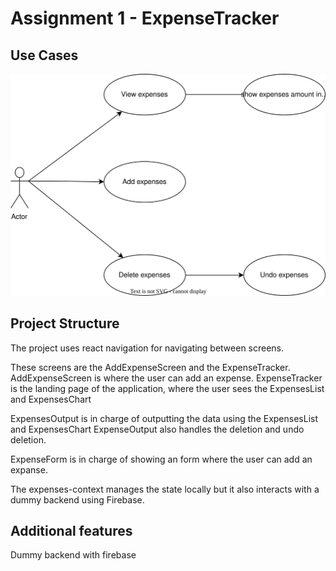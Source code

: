 # Assignment 1 - ExpenseTracker

## Use Cases

![use-cases](docs/use-cases.drawio.svg)

## Project Structure

The project uses react navigation for navigating between screens.

These screens are the AddExpenseScreen and the ExpenseTracker.
AddExpenseScreen is where the user can add an expense.
ExpenseTracker is the landing page of the application, where the user sees the ExpensesList and ExpensesChart

ExpensesOutput is in charge of outputting the data using the ExpensesList and ExpensesChart
ExpenseOutput also handles the deletion and undo deletion.

ExpenseForm is in charge of showing an form where the user can add an expanse.

The expenses-context manages the state locally but it also interacts with a dummy backend using Firebase.

## Additional features

Dummy backend with firebase